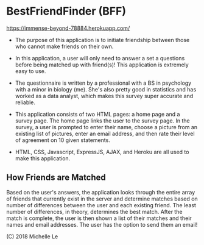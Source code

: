 # BestFriendFinder (BFF)
https://immense-beyond-78884.herokuapp.com/

* The purpose of this application is to initiate friendship between those who cannot make friends on their own.

* In this application, a user will only need to answer a set a questions before being matched up with friend(s)! This application is extremely easy to use.

* The questionnaire is written by a professional with a BS in psychology with a minor in biology (me). She's also pretty good in statistics and has worked as a data analyst, which makes this survey super accurate and reliable.

* This application consists of two HTML pages: a home page and a survey page. The home page links the user to the survey page.
In the survey, a user is prompted to enter their name, choose a picture from an existing list of pictures, enter an email address, and then rate their level of agreement on 10 given statements.

* HTML, CSS, Javascript, ExpressJS, AJAX, and Heroku are all used to make this application.

## How Friends are Matched
Based on the user's answers, the application looks through the entire array of friends that currently exist in the server and determine matches based on number of differences between the user and each existing friend. The least number of differences, in theory, determines the best match. After the match is complete, the user is then shown a list of their matches and their names and email addresses. The user has the option to send them an email!

(C) 2018 Michelle Le

